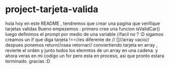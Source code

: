 # project-tarjeta-valida
hola hoy en este README , tendremos que crear una pagina que verifique tarjetas validas 
Bueno empezemos :
primero cree una funcion isValidCar()
luego definimos el prompt por medio de una variable //facil no ? :D sigamos 
creamos un if que diga tarjeta !==//es diferente de // []//array vacio// 
despues ponemos return//osea retornar// conviertiendo tarjeta en array ,
revierte el orden y junto todos los elemntos de un array en una cadena.
y ahora veras en mi codigo un for pero esta en proceso, asi que pronto estara terminado.
gracias :D
